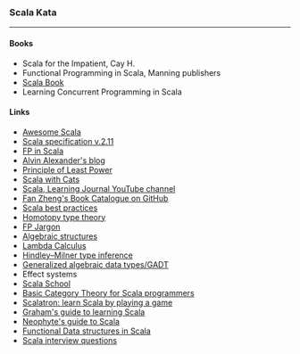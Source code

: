 ### Scala Kata

---

#### Books
- Scala for the Impatient, Cay H.
- Functional Programming in Scala, Manning publishers
- [Scala Book](https://docs.scala-lang.org/overviews/scala-book/introduction.html)
- Learning Concurrent Programming in Scala

#### Links
- [Awesome Scala](https://github.com/lauris/awesome-scala)
- [Scala specification v.2.11](https://www.scala-lang.org/files/archive/spec/2.11/)
- [FP in Scala](www.scala-exercises.org/fp_in_scala/)
- [Alvin Alexander's blog](alvinalexander.com)
- [Principle of Least Power](http://www.lihaoyi.com/post/StrategicScalaStylePrincipleofLeastPower.html)
- [Scala with Cats](books.underscore.io/scala-with-cats/scala-with-cats.html)
- [Scala, Learning Journal YouTube channel](https://www.youtube.com/watch?v=DrSHCE7b9gQ&list=PLkz1SCf5iB4dZ2RNKCu7W9o2OtZweGY6x)
- [Fan Zheng's Book Catalogue on GitHub](https://github.com/fan-zheng/books) 
- [Scala best practices](https://github.com/alexandru/scala-best-practices)
- [Homotopy type theory](https://homotopytypetheory.org/book/)
- [FP Jargon](https://github.com/hemanth/functional-programming-jargon)
- [Algebraic structures](http://www.cs.yale.edu/homes/aspnes/pinewiki/AlgebraicStructures.html)
- [Lambda Calculus]()
- [Hindley–Milner type inference]()
- [Generalized algebraic data types/GADT]()
- Effect systems
- [Scala School](http://twitter.github.io/scala_school/)
- [Basic Category Theory for Scala programmers](https://blog.scalents.com/2017/09/22/basic-category-theory-for-scala-programmers-part-i/)
- [Scalatron: learn Scala by playing a game](http://scalatron.github.io)
- [Graham's guide to learning Scala](https://www.grahamlea.com/2012/11/learning-scala-grahams-guide/)
- [Neophyte's guide to Scala](https://danielwestheide.com/books/the-neophytes-guide-to-scala/)
- [Functional Data structures in Scala](https://www.slideshare.net/vkostyukov/purely-functional-data-structures-in-scala-26175521)
- [Scala interview questions](https://pedrorijo.com/blog/scala-interview-questions/)